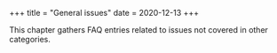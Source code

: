 +++
title = "General issues"
date = 2020-12-13
+++

This chapter gathers FAQ entries related to issues not covered in other categories.